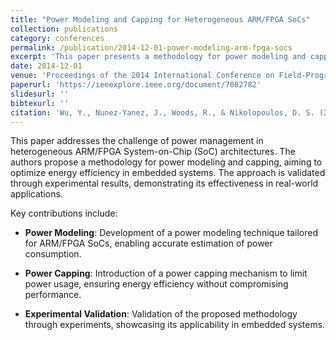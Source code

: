 ```yaml
---
title: "Power Modeling and Capping for Heterogeneous ARM/FPGA SoCs"
collection: publications
category: conferences
permalink: /publication/2014-12-01-power-modeling-arm-fpga-socs
excerpt: 'This paper presents a methodology for power modeling and capping in heterogeneous ARM/FPGA System-on-Chip (SoC) architectures, aiming to optimize energy efficiency in embedded systems.'
date: 2014-12-01
venue: 'Proceedings of the 2014 International Conference on Field-Programmable Technology (FPT), IEEE, pp. 231–234'
paperurl: 'https://ieeexplore.ieee.org/document/7082782'
slidesurl: ''
bibtexurl: ''
citation: 'Wu, Y., Nunez-Yanez, J., Woods, R., & Nikolopoulos, D. S. (2014). Power Modeling and Capping for Heterogeneous ARM/FPGA SoCs. In *Proceedings of the 2014 International Conference on Field-Programmable Technology (FPT)* (pp. 231–234). IEEE. https://doi.org/10.1109/FPT.2014.7082782'
---
```


This paper addresses the challenge of power management in heterogeneous ARM/FPGA System-on-Chip (SoC) architectures. The authors propose a methodology for power modeling and capping, aiming to optimize energy efficiency in embedded systems. The approach is validated through experimental results, demonstrating its effectiveness in real-world applications.

Key contributions include:

- **Power Modeling**: Development of a power modeling technique tailored for ARM/FPGA SoCs, enabling accurate estimation of power consumption.

- **Power Capping**: Introduction of a power capping mechanism to limit power usage, ensuring energy efficiency without compromising performance.

- **Experimental Validation**: Validation of the proposed methodology through experiments, showcasing its applicability in embedded systems.
